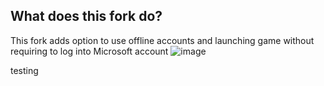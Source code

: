 ## What does this fork do?
This fork adds option to use offline accounts and launching game without requiring to log into Microsoft account
![image](https://github.com/user-attachments/assets/102ed4a8-c99b-40ca-b0c0-2f1a0e380020)

testing
